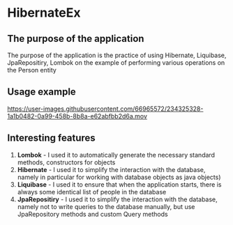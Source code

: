 # HibernateEx

## The purpose of the application

The purpose of the application is the practice of using Hibernate, Liquibase, JpaRepositiry, Lombok on the example of performing various operations on the Person entity

## Usage example

https://user-images.githubusercontent.com/66965572/234325328-1a1b0482-0a99-458b-8b8a-e62abfbb2d6a.mov

## Interesting features
1. **Lombok** - I used it to automatically generate the necessary standard methods, constructors for objects
2. **Hibernate** - I used it to simplify the interaction with the database, namely in particular for working with database objects as java objects)
3. **Liquibase** - I used it to ensure that when the application starts, there is always some identical list of people in the database
4. **JpaRepositiry** - I used it to simplify the interaction with the database, namely not to write queries to the database manually, but use JpaRepository methods and custom Query methods
